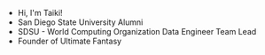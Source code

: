 - Hi, I'm Taiki!
- San Diego State University Alumni
- SDSU - World Computing Organization Data Engineer Team Lead
- Founder of Ultimate Fantasy
